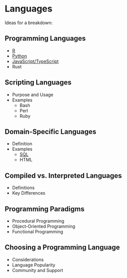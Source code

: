 # Languages

Ideas for a breakdown:

## Programming Languages

- [R](R/index.md)
- [Python](Python/index.md)
- [JavaScript/TypeScript](Javascript_Typescript/index.md)
- Rust

## Scripting Languages

- Purpose and Usage
- Examples
    - Bash
    - Perl
    - Ruby

## Domain-Specific Languages

- Definition
- Examples
    - [SQL](SQL/index.md)
    - HTML

## Compiled vs. Interpreted Languages

- Definitions
- Key Differences

## Programming Paradigms

- Procedural Programming
- Object-Oriented Programming
- Functional Programming

## Choosing a Programming Language

- Considerations
- Language Popularity
- Community and Support
